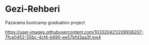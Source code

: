 # Gezi-Rehberi
Pazarama bootcamp graduation project

https://user-images.githubusercontent.com/103320421/209936207-7fce0452-55bc-4cf4-b690-ee57bfd3aa3f.mp4

